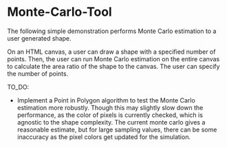 # Monte-Carlo-Tool

The following simple demonstration performs Monte Carlo estimation to a user generated shape.

On an HTML canvas, a user can draw a shape with a specified number of points. Then, the user can run Monte Carlo estimation on
the entire canvas to calculate the area ratio of the shape to the canvas. The user can specify the number of points.

TO_DO:
- Implement a Point in Polygon algorithm to test the Monte Carlo estimation more robustly. Though this may slightly slow down the
performance, as the color of pixels is currently checked, which is agnostic to the shape complexity. The current monte carlo
gives a reasonable estimate, but for large sampling values, there can be some inaccuracy as the pixel colors get updated for the
simulation.
